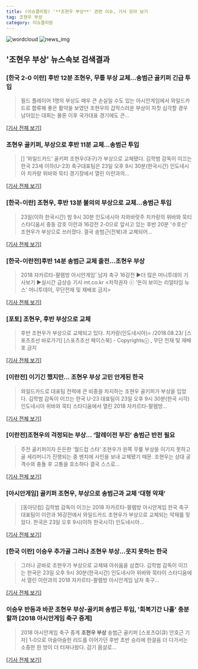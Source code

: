 ```yaml
---
title: (이슈클리핑) '**조현우 부상**' 관련 이슈, 기사 모아 보기
tag: 조현우 부상
category: 이슈클리핑
---
```

![wordcloud](https://s3.ap-northeast-2.amazonaws.com/lyrics101-wordcloud/2018-08-23-1535034976.png)
![news_img](https://user-images.githubusercontent.com/42597476/44507050-1206f400-a6e4-11e8-8d98-7ffbfebb353f.png)
## **'**조현우 부상**'** 뉴스속보 검색결과
### [한국 2-0 이란] 후반 12분 조현우, 무릎 부상 교체…송범근 골키퍼 긴급 투입

>필드 플레이어 1명의 부상도 매우 큰 손실일 수도 있는 아시안게임에서 와일드카드로 합류해 좋은 활약을 보였던 조현우의 갑작스러운 부상이 자칫 심각할 경우 남아있는 대회는 물론 이후 국가대표 경기에도 큰...

[[기사 전체 보기]](http://news20.busan.com/controller/newsController.jsp?newsId=20180823000424)

### 조현우 골키퍼, 부상으로 후반 11분 교체...송범근 투입

>[] ‘와일드카드’ 골키퍼 조현우(대구)가 부상으로 교체됐다. 김학범 감독이 이끄는 한국 23세 이하(U-23) 축구대표팀은 23일 오후 9시 30분(한국시간) 인도네시아 치카랑 위바와 묵티 경기장에서 열린 이란과의...

[[기사 전체 보기]](http://www.mydaily.co.kr/new_yk/html/read.php?newsid=201808232236581102&ext=na)

### [한국-이란] 조현우, 후반 13분 불의의 부상으로 교체...송범근 투입

>23일(이하 한국시간) 밤 9시 30분 인도네시아 자와바랏주 치카랑의 위바와 묵티 스타디움서 중동 강호 이란과 16강전 2-0으로 앞서고 있는 후반 20분 '수호신' 조현우가 부상으로 쓰러졌다. 결국 송범근(전북)과 교체되어...

[[기사 전체 보기]](http://www.osen.co.kr/article/G1110973940)

### [한국-이란전]후반 14분 송범근 교체 출전…**조현우 부상**

>2018 자카르타-팔렘방 아시안게임' 남자 축구 16강전 ▶더 많은 머니투데이 기사보기 ▶실시간 급상승 기사 mt.co.kr <저작권자 ⓒ '돈이 보이는 리얼타임 뉴스' 머니투데이, 무단전재 및 재배포 금지>

[[기사 전체 보기]](http://news.mt.co.kr/mtview.php?no=2018082322475072017)

### [포토] 조현우, 후반 부상으로 교체

>후반 조현우가 부상으로 교체되고 있다. 치카랑(인도네시아)= /2018.08.23/ [스포츠조선 바로가기] [스포츠조선 페이스북] - Copyrightsⓒ , 무단 전재 및 재배포 금지

[[기사 전체 보기]](http://sports.chosun.com/news/ntype.htm?id=201808230100220120016706&servicedate=20180823)

### [이란전] 이기긴 했지만… **조현우 부상** 고민 안게된 한국

>와일드카드로 대표팀 전력에 큰 비중을 차지하는 조현우 골키퍼가 부상을 입었다. 김학범 감독이 이끄는 한국 U-23 대표팀이 23일 오후 9시 30분(한국 시각) 인도네시아 위바와 묵티 스타디움에서 열린 2018 자카르타-팔렘방...

[[기사 전체 보기]](http://www.besteleven.com/?sec=b11&pid=detail&iBoard=106&iIDX=112628)

### [이란전]조현우의 걱정되는 부상… ‘말레이전 부진’ 송범근 반전 필요

>주전 골키퍼이자 든든한 ‘월드컵 스타’ 조현우가 왼쪽 무릎 부상을 이기지 못하고 골 세리머니가 진행되는 중 벤치에 사인을 보내 교체됐기 때문. 조현우는 상대 공격수와 충돌 후 고통을 호소하다 결국 스스로...

[[기사 전체 보기]](http://sports.hankooki.com/lpage/soccer/201808/sp2018082323250798040.htm)

### [아시안게임] 골키퍼 조현우, 부상으로 송범근과 교체 ‘대형 악재’

>[동아닷컴] 김학범 감독이 이끄는 2018 자카르타-팔렘방 아시안게임 한국 축구대표팀이 이란과 16강전에서 와일드카드 조현우가 부상으로 교체되는 악재를 맞았다. 한국은 23일 오후 9시(이하 한국시각) 인도네시아...

[[기사 전체 보기]](http://sports.donga.com/3/all/20180823/91652782/2)

### [한국 이란] 이승우 추가골 그러나 **조현우 부상**...웃지 못하는 한국

>그러나 곧바로 조현우가 부상으로 교체돼 아쉬움을 삼켰다. 김학범 감독이 이끄는 한국은 23일 오후 9시 30분(한국시간) 인도네시아 위바와 묵타이 스타디움에서 열린 이란과의 2018 자카르타-팔렘방 아시안게임 남자 축구...

[[기사 전체 보기]](http://www.interfootball.co.kr/news/articleView.html?idxno=235725)

### 이승우 반등과 바꾼 **조현우 부상**-골키퍼 송범근 투입, '회복기간 나흘' 충분할까 [2018 아시안게임 축구 중계]

>2018 아시안게임 축구 중계 **조현우 부상** 송범근 골키퍼 [스포츠Q(큐) 안호근 기자] 1-0으로 아슬아슬한 리드를 이어가던 후반 초반 승리에 한걸음 더 다가서는 소중한 한 방이 더 터져나왔다.  감기 몸살로...

[[기사 전체 보기]](http://www.sportsq.co.kr/news/articleView.html?idxno=299845)


